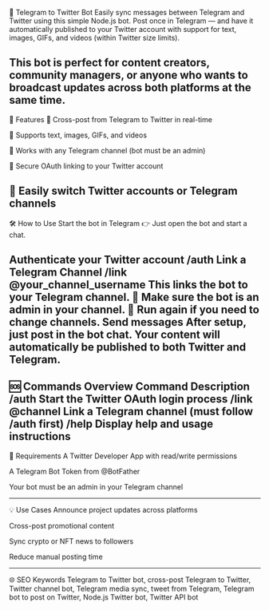 📣 Telegram to Twitter Bot
Easily sync messages between Telegram and Twitter using this simple Node.js bot. Post once in Telegram — and have it automatically published to your Twitter account with support for text, images, GIFs, and videos (within Twitter size limits).

This bot is perfect for content creators, community managers, or anyone who wants to broadcast updates across both platforms at the same time.
---
🚀 Features
🔗 Cross-post from Telegram to Twitter in real-time

📝 Supports text, images, GIFs, and videos

👥 Works with any Telegram channel (bot must be an admin)

🔐 Secure OAuth linking to your Twitter account

🔄 Easily switch Twitter accounts or Telegram channels
---
🛠️ How to Use
Start the bot in Telegram
👉 Just open the bot and start a chat.

Authenticate your Twitter account
/auth
Link a Telegram Channel
/link @your_channel_username
This links the bot to your Telegram channel.
🔹 Make sure the bot is an admin in your channel.
🔁 Run again if you need to change channels.
Send messages
After setup, just post in the bot chat. Your content will automatically be published to both Twitter and Telegram.
---
🆘 Commands Overview
Command	Description
/auth	Start the Twitter OAuth login process
/link @channel	Link a Telegram channel (must follow /auth first)
/help	Display help and usage instructions
---
🔐 Requirements
A Twitter Developer App with read/write permissions

A Telegram Bot Token from @BotFather

Your bot must be an admin in your Telegram channel


---
💡 Use Cases
Announce project updates across platforms

Cross-post promotional content

Sync crypto or NFT news to followers

Reduce manual posting time


---
🌐 SEO Keywords
Telegram to Twitter bot, cross-post Telegram to Twitter, Twitter channel bot, Telegram media sync, tweet from Telegram, Telegram bot to post on Twitter, Node.js Twitter bot, Twitter API bot
